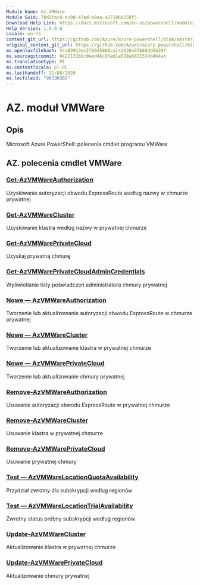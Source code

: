 ```yaml
---
Module Name: Az.VMWare
Module Guid: 78d2fac8-ec90-47ad-b8aa-a27106b158f5
Download Help Link: https://docs.microsoft.com/en-us/powershell/module/az.vmware
Help Version: 1.0.0.0
Locale: en-US
content_git_url: https://github.com/Azure/azure-powershell/blob/master/src/VMWare/help/Az.VMWare.md
original_content_git_url: https://github.com/Azure/azure-powershell/blob/master/src/VMWare/help/Az.VMWare.md
ms.openlocfilehash: 54a03913ec270665808ca142636467680dd6b39f
ms.sourcegitcommit: 04221336bc9eed46c05ed1e828a6811534d4b4ab
ms.translationtype: MT
ms.contentlocale: pl-PL
ms.lasthandoff: 12/08/2020
ms.locfileid: "98330382"
---
```

# AZ. moduł VMWare
## Opis
Microsoft Azure PowerShell: polecenia cmdlet programu VMWare

## AZ. polecenia cmdlet VMWare
### [Get-AzVMWareAuthorization](Get-AzVMWareAuthorization.md)
Uzyskiwanie autoryzacji obwodu ExpressRoute według nazwy w chmurze prywatnej

### [Get-AzVMWareCluster](Get-AzVMWareCluster.md)
Uzyskiwanie klastra według nazwy w prywatnej chmurze

### [Get-AzVMWarePrivateCloud](Get-AzVMWarePrivateCloud.md)
Uzyskaj prywatną chmurę

### [Get-AzVMWarePrivateCloudAdminCredentials](Get-AzVMWarePrivateCloudAdminCredentials.md)
Wyświetlanie listy poświadczeń administratora chmury prywatnej

### [Nowe — AzVMWareAuthorization](New-AzVMWareAuthorization.md)
Tworzenie lub aktualizowanie autoryzacji obwodu ExpressRoute w chmurze prywatnej

### [Nowe — AzVMWareCluster](New-AzVMWareCluster.md)
Tworzenie lub aktualizowanie klastra w prywatnej chmurze

### [Nowe — AzVMWarePrivateCloud](New-AzVMWarePrivateCloud.md)
Tworzenie lub aktualizowanie chmury prywatnej

### [Remove-AzVMWareAuthorization](Remove-AzVMWareAuthorization.md)
Usuwanie autoryzacji obwodu ExpressRoute w prywatnej chmurze

### [Remove-AzVMWareCluster](Remove-AzVMWareCluster.md)
Usuwanie klastra w prywatnej chmurze

### [Remove-AzVMWarePrivateCloud](Remove-AzVMWarePrivateCloud.md)
Usuwanie prywatnej chmury

### [Test — AzVMWareLocationQuotaAvailability](Test-AzVMWareLocationQuotaAvailability.md)
Przydział zwrotny dla subskrypcji według regionów

### [Test — AzVMWareLocationTrialAvailability](Test-AzVMWareLocationTrialAvailability.md)
Zwrotny status próbny subskrypcji według regionów

### [Update-AzVMWareCluster](Update-AzVMWareCluster.md)
Aktualizowanie klastra w prywatnej chmurze

### [Update-AzVMWarePrivateCloud](Update-AzVMWarePrivateCloud.md)
Aktualizowanie chmury prywatnej

